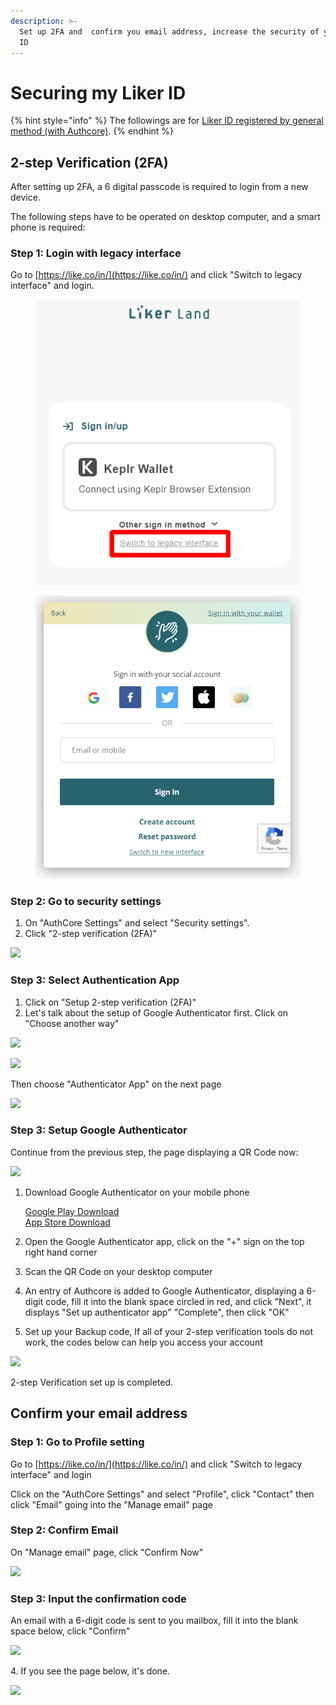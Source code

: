 ```yaml
---
description: >-
  Set up 2FA and  confirm you email address, increase the security of your Liker
  ID
---
```


# Securing my Liker ID

{% hint style="info" %}
The followings are for [Liker ID registered by general method (with Authcore)](./).
{% endhint %}

## 2-step Verification (2FA) <a href="#2fa" id="2fa"></a>

After setting up 2FA, a 6 digital passcode is required to login from a new device.

The following steps have to be operated on desktop computer, and a smart phone is required:

### Step 1: Login with legacy interface

Go to [https://like.co/in/](https://like.co/in/) and click "Switch to legacy interface" and login.

<figure><img src="../../../.gitbook/assets/resetpassword-0-en.png" alt=""><figcaption></figcaption></figure>

<figure><img src="../../../.gitbook/assets/legacy login-en.png" alt=""><figcaption></figcaption></figure>

### Step 2: Go to security settings

1. On "AuthCore Settings" and select "Security settings".&#x20;
2. Click "2-step verification (2FA)"

![](../../../.gitbook/assets/2fa-1-en.png)

### Step 3: Select Authentication App

1. Click on "Setup 2-step verification (2FA)"
2. Let's talk about the setup of Google Authenticator first. Click on "Choose another way"

![](../../../.gitbook/assets/2fa-2-en.png)

![](../../../.gitbook/assets/2fa-3-en.png)

Then choose "Authenticator App" on the next page

![](../../../.gitbook/assets/2fa-4-en.png)

### Step 3: Setup Google Authenticator

Continue from the previous step, the page displaying a QR Code now:

![](../../../.gitbook/assets/2fa-5-en.png)

1.  Download Google Authenticator on your mobile phone

    [Google Play Download](https://play.google.com/store/apps/details?id=com.google.android.apps.authenticator2\&hl=zh\_TW)\
    [App Store Download](https://apps.apple.com/hk/app/google-authenticator/id388497605)
2. Open the Google Authenticator app, click on the "+" sign on the top right hand corner
3. Scan the QR Code on your desktop computer
4. An entry of Authcore is added to Google Authenticator, displaying a 6-digit code, fill it into the blank space circled in red, and click "Next", it displays "Set up authenticator app" "Complete", then click "OK"
5. Set up your Backup code, If all of your 2-step verification tools do not work, the codes below can help you access your account

![](../../../.gitbook/assets/2fa-6-en.png)

2-step Verification set up is completed.

## Confirm your email address <a href="#confirm-your-email-address" id="confirm-your-email-address"></a>

### Step 1: Go to Profile setting

Go to [https://like.co/in/](https://like.co/in/) and click "Switch to legacy interface" and login

Click on the "AuthCore Settings" and select "Profile", click "Contact" then click "Email" going into the "Manage email" page

### Step 2: Confirm Email

On "Manage email" page, click "Confirm Now"

![](https://gblobscdn.gitbook.com/assets%2F-LL4mdaVjNgL6A1--PV0%2F-MDJn8Td1rooIZewTqJt%2F-MDJpIkC4GeOL3XxM0u5%2Fauth-email-1.png?alt=media\&token=c01af70c-90c3-48d5-9203-f7f3e6ab5fa1)

### Step 3: Input the confirmation code

An email with a 6-digit code is sent to you mailbox, fill it into the blank space below, click "Confirm"

![](https://downloads.intercomcdn.com/i/o/171962025/7a29375736dc15a5f3eb9909/image.png)

4\. If you see the page below, it's done.

![](https://gblobscdn.gitbook.com/assets%2F-LL4mdaVjNgL6A1--PV0%2F-MDJn8Td1rooIZewTqJt%2F-MDJpVUgHk4bjk15P\_XD%2Fauth-email-3.png?alt=media\&token=6aaa354d-ef5a-4179-a00a-08c3ca9f7495)
